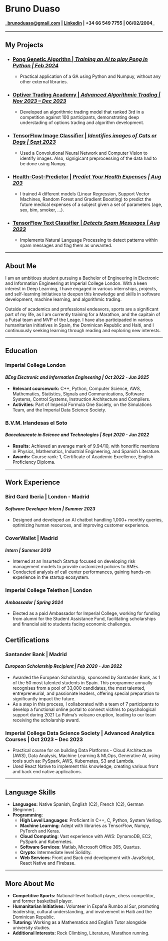 # Bruno Duaso 
#### _brunoduaso@gmail.com | [Linkedin](www.linkedin.com/in/bruno-duaso-jimeno-744464262) | +34 66 549 7755  | 06/02/2004_
---



## My Projects

* ### [Pong Genetic Algorithn | _Training an AI to play Pong in Python | Feb 2024_](https://github.com/duasob/Pong-Genetic-Algorithm)
    - Practical application of a GA using Python and Numpuy, without any other external libraries. 

* ### [Optiver Trading Academy | _Advanced Algorithmic Trading | Nov 2023 – Dec 2023_](https://github.com/duasob/marketMakingAlgo)
    - Developed an algorithmic trading model that ranked 3rd in a competition against 100 participants, demonstrating deep understading of options trading and algorithm development.    


* ### [TensorFlow Image Classifier | _Identifies images of Cats or Dogs | Sept 2023_](https://github.com/duasob/Image-Classifier/tree/main)
    - Used a Convolutional Neural Network and Computer Vision to identify images. Also, signigicant preprocessing of the data had to be done using Numpy. 

* ### [Health-Cost-Predictor | _Predict Your Health Expenses | Aug 203_ ](https://github.com/duasob/Health-Cost-Predictor/tree/main)
    - I trained 4 different models (Linear Regression, Support Vector Machines, Random Forest and Gradient Boosting) to predict the future medical expenses of a subject given a set of parameters (age, sex, bim, smoker, ...).

* ### [TensorFlow Text Classifier | _Detects Spam Messages | Aug 2023_ ](https://github.com/duasob/Text-Classifier)
    - Implements Natural Language Processing to detect patterns within spam messages and flag them as unwanted. 



---

## About Me
I am an ambitious student pursuing a Bachelor of Engineering in Electronic and Information Engineering at Imperial College London. With a keen interest in Deep Learning, I have engaged in various internships, projects, and self-learning initiatives to deepen this knowledge and skills in software development, machine learning, and algorithmic trading. 

Outside of academics and professional endeavors, sports are a significant part of my life, as I am currently training for a Marathon, and the capitain of a Futsal team and MVP of the Leage. I have also participaded in various humanitarian initiatives in Spain, the Dominican Republic and Haiti, and I continuously seeking learning through reading and exploring new interests.

---

## Education

### Imperial College London
#### _BEng Electronic and Information Engineering | Oct 2022 - Jun 2025_
- **Relevant coursework:** C++, Python, Computer Science, AWS, Mathematics, Statistics, Signals and Communications, Software Systems, Control Systems, Instruction Architecture and Compilers. 
- **Activities**: Part of Imperial Formula One Society, on the Simulations Team, and the Imperial Data Science 
Society. 
### B.V.M. Irlandesas el Soto
#### _Baccalaureate in Science and Technologies | Sept 2020 - Jun 2022_
- **Results:** Achieved an average mark of 9.94/10, with honorific mentions in Physics, Mathematics, Industrial Engineering, and Spanish Literature.
- **Awards:** Course rank: 1, Certificate of Academic Excellence, English Proficiency Diploma.

---
## Work Experience

### Bird Gard Iberia | London - Madrid
#### _Software Developer Intern | Summer 2023_
- Designed and developed an AI chatbot handling 1,000+ monthly queries, optimizing human resources, and improving customer experience.

### CoverWallet | Madrid
#### _Intern | Summer 2019_
- Interned at an Insurtech Startup focused on developing risk management models to provide customized policies to SMEs.
- Conducted analysis of call center performances, gaining hands-on experience in the startup ecosystem.

### Imperial College Telethon | London
#### _Ambassador | Spring 2024_
- Elected as a paid Ambassador for Imperial College, working for funding from alumni for the Student Assistance Fund, facilitating scholarships and financial aid to students facing economic challenges.


## Certifications
### Santander Bank | Madrid
#### _European Scholarship Recipient | Feb 2020 - Jun 2022_
- Awarded the European Scholarship, sponsored by Santander Bank, as 1 of the 50 most talented students in 
Spain. This programme annually recognises from a pool of 33,000 candidates, the most talented, 
entrepreneurial, and passionate leaders, offering special preparation to significantly impact the future. 
- As a step in this process, I collaborated with a team of 7 participants to develop a functional online portal to 
connect victims to psychological support during 2021 La Palma’s volcano eruption, leading to our team 
receiving the scholarship award. 

### Imperial College Data Science Society | Advanced Analytics Courses | Oct 2023 – Dec 2023
- Practical course for on building Data Platforms - Cloud Architecture (AWS), Data Analysis, Machine Learning & 
MLOps, Generative AI, using tools such as: PySpark, AWS, Kubernetes, S3 and Lambda.  
- Used React Native to implement this knowledge, creating various front and back end native applications.  

---
## Language Skills
- **Languages:** Native Spanish, English (C2), French (C2), German (Beginner).
- **Programming**:  
    - **High Level Languages**: Proficient in C++, C, Python, System Verilog. 
    - **Machine Learning**: Adept with libraries as TensorFlow, Numpy, PyTorch and Keras. 
    - **Cloud Computing**: Vast experience with AWS: DynamoDB, EC2, PySpark and Kubernetes. 
    - **Software Services**: Matlab, Microsoft Office 365, Quartus. 
    - **Crypto**: Intermediate level Solidity. 
    - **Web Services**: Front and Back end development with JavaScript, React Native and Firebase. 

---
## More About Me
- **Competitive Sports:** National-level football player, chess competitor, and former basketball player.
- **Humanitarian Initiatives:** Volunteer in España Rumbo al Sur, promoting leadership, cultural understanding, and involvement in Haiti and the Dominican Republic.
- **Tutoring:** Working as a Mathematics and English Tutor alongside university studies.
- **Additional Interests:** Rock Climbing, Literature, Marathon running.

